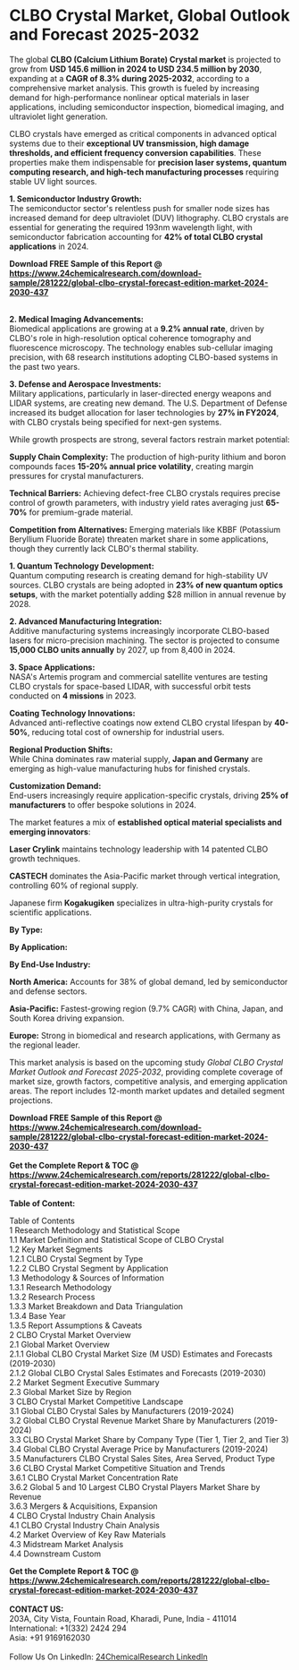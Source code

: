 <h1>CLBO Crystal Market, Global Outlook and Forecast 2025-2032</h1><p>The global <strong>CLBO (Calcium Lithium Borate) Crystal market</strong> is projected to grow from <strong>USD 145.6 million in 2024 to USD 234.5 million by 2030</strong>, expanding at a <strong>CAGR of 8.3% during 2025-2032</strong>, according to a comprehensive market analysis. This growth is fueled by increasing demand for high-performance nonlinear optical materials in laser applications, including semiconductor inspection, biomedical imaging, and ultraviolet light generation.</p><p>CLBO crystals have emerged as critical components in advanced optical systems due to their <strong>exceptional UV transmission, high damage thresholds, and efficient frequency conversion capabilities</strong>. These properties make them indispensable for <strong>precision laser systems, quantum computing research, and high-tech manufacturing processes</strong> requiring stable UV light sources.</p><p><strong>1. Semiconductor Industry Growth:</strong><br>
The semiconductor sector's relentless push for smaller node sizes has increased demand for deep ultraviolet (DUV) lithography. CLBO crystals are essential for generating the required 193nm wavelength light, with semiconductor fabrication accounting for <strong>42% of total CLBO crystal applications</strong> in 2024.</p><div><b>Download FREE Sample of this Report @ 
            <a href="https://www.24chemicalresearch.com/download-sample/281222/global-clbo-crystal-forecast-edition-market-2024-2030-437">
            https://www.24chemicalresearch.com/download-sample/281222/global-clbo-crystal-forecast-edition-market-2024-2030-437</a></b></div><br><p><strong>2. Medical Imaging Advancements:</strong><br>
Biomedical applications are growing at a <strong>9.2% annual rate</strong>, driven by CLBO's role in high-resolution optical coherence tomography and fluorescence microscopy. The technology enables sub-cellular imaging precision, with 68 research institutions adopting CLBO-based systems in the past two years.</p><p><strong>3. Defense and Aerospace Investments:</strong><br>
Military applications, particularly in laser-directed energy weapons and LIDAR systems, are creating new demand. The U.S. Department of Defense increased its budget allocation for laser technologies by <strong>27% in FY2024</strong>, with CLBO crystals being specified for next-gen systems.</p><p>While growth prospects are strong, several factors restrain market potential:</p><p><strong>Supply Chain Complexity:</strong> The production of high-purity lithium and boron compounds faces <strong>15-20% annual price volatility</strong>, creating margin pressures for crystal manufacturers.</p><p><strong>Technical Barriers:</strong> Achieving defect-free CLBO crystals requires precise control of growth parameters, with industry yield rates averaging just <strong>65-70%</strong> for premium-grade material.</p><p><strong>Competition from Alternatives:</strong> Emerging materials like KBBF (Potassium Beryllium Fluoride Borate) threaten market share in some applications, though they currently lack CLBO's thermal stability.</p><p><strong>1. Quantum Technology Development:</strong><br>
Quantum computing research is creating demand for high-stability UV sources. CLBO crystals are being adopted in <strong>23% of new quantum optics setups</strong>, with the market potentially adding $28 million in annual revenue by 2028.</p><p><strong>2. Advanced Manufacturing Integration:</strong><br>
Additive manufacturing systems increasingly incorporate CLBO-based lasers for micro-precision machining. The sector is projected to consume <strong>15,000 CLBO units annually</strong> by 2027, up from 8,400 in 2024.</p><p><strong>3. Space Applications:</strong><br>
NASA's Artemis program and commercial satellite ventures are testing CLBO crystals for space-based LIDAR, with successful orbit tests conducted on <strong>4 missions</strong> in 2023.</p><p><strong>Coating Technology Innovations:</strong><br>
	Advanced anti-reflective coatings now extend CLBO crystal lifespan by <strong>40-50%</strong>, reducing total cost of ownership for industrial users.</p><p><strong>Regional Production Shifts:</strong><br>
	While China dominates raw material supply, <strong>Japan and Germany</strong> are emerging as high-value manufacturing hubs for finished crystals.</p><p><strong>Customization Demand:</strong><br>
	End-users increasingly require application-specific crystals, driving <strong>25% of manufacturers</strong> to offer bespoke solutions in 2024.</p><p>The market features a mix of <strong>established optical material specialists and emerging innovators</strong>:</p><p><strong>Laser Crylink</strong> maintains technology leadership with 14 patented CLBO growth techniques.</p><p><strong>CASTECH</strong> dominates the Asia-Pacific market through vertical integration, controlling 60% of regional supply.</p><p>Japanese firm <strong>Kogakugiken</strong> specializes in ultra-high-purity crystals for scientific applications.</p><p><strong>By Type:</strong></p><p><strong>By Application:</strong></p><p><strong>By End-Use Industry:</strong></p><p><strong>North America:</strong> Accounts for 38% of global demand, led by semiconductor and defense sectors.</p><p><strong>Asia-Pacific:</strong> Fastest-growing region (9.7% CAGR) with China, Japan, and South Korea driving expansion.</p><p><strong>Europe:</strong> Strong in biomedical and research applications, with Germany as the regional leader.</p><p>This market analysis is based on the upcoming study <em>Global CLBO Crystal Market Outlook and Forecast 2025-2032</em>, providing complete coverage of market size, growth factors, competitive analysis, and emerging application areas. The report includes 12-month market updates and detailed segment projections.</p><div><b>Download FREE Sample of this Report @ 
            <a href="https://www.24chemicalresearch.com/download-sample/281222/global-clbo-crystal-forecast-edition-market-2024-2030-437">
            https://www.24chemicalresearch.com/download-sample/281222/global-clbo-crystal-forecast-edition-market-2024-2030-437</a></b></div><br><div><b>Get the Complete Report & TOC @ 
            <a href="https://www.24chemicalresearch.com/reports/281222/global-clbo-crystal-forecast-edition-market-2024-2030-437">
            https://www.24chemicalresearch.com/reports/281222/global-clbo-crystal-forecast-edition-market-2024-2030-437</a></b></div><br>
            <b>Table of Content:</b><p>Table of Contents<br />
 1 Research Methodology and Statistical Scope<br />
 1.1 Market Definition and Statistical Scope of CLBO Crystal<br />
 1.2 Key Market Segments<br />
 1.2.1 CLBO Crystal Segment by Type<br />
 1.2.2 CLBO Crystal Segment by Application<br />
 1.3 Methodology & Sources of Information<br />
 1.3.1 Research Methodology<br />
 1.3.2 Research Process<br />
 1.3.3 Market Breakdown and Data Triangulation<br />
 1.3.4 Base Year<br />
 1.3.5 Report Assumptions & Caveats<br />
 2 CLBO Crystal Market Overview<br />
 2.1 Global Market Overview<br />
 2.1.1 Global CLBO Crystal Market Size (M USD) Estimates and Forecasts (2019-2030)<br />
 2.1.2 Global CLBO Crystal Sales Estimates and Forecasts (2019-2030)<br />
 2.2 Market Segment Executive Summary<br />
 2.3 Global Market Size by Region<br />
 3 CLBO Crystal Market Competitive Landscape<br />
 3.1 Global CLBO Crystal Sales by Manufacturers (2019-2024)<br />
 3.2 Global CLBO Crystal Revenue Market Share by Manufacturers (2019-2024)<br />
 3.3 CLBO Crystal Market Share by Company Type (Tier 1, Tier 2, and Tier 3)<br />
 3.4 Global CLBO Crystal Average Price by Manufacturers (2019-2024)<br />
 3.5 Manufacturers CLBO Crystal Sales Sites, Area Served, Product Type<br />
 3.6 CLBO Crystal Market Competitive Situation and Trends<br />
 3.6.1 CLBO Crystal Market Concentration Rate<br />
 3.6.2 Global 5 and 10 Largest CLBO Crystal Players Market Share by Revenue<br />
 3.6.3 Mergers & Acquisitions, Expansion<br />
 4 CLBO Crystal Industry Chain Analysis<br />
 4.1 CLBO Crystal Industry Chain Analysis<br />
 4.2 Market Overview of Key Raw Materials<br />
 4.3 Midstream Market Analysis<br />
 4.4 Downstream Custom</p><div><b>Get the Complete Report & TOC @ 
            <a href="https://www.24chemicalresearch.com/reports/281222/global-clbo-crystal-forecast-edition-market-2024-2030-437">
            https://www.24chemicalresearch.com/reports/281222/global-clbo-crystal-forecast-edition-market-2024-2030-437</a></b></div><br><b>CONTACT US:</b><br>
            203A, City Vista, Fountain Road, Kharadi, Pune, India - 411014<br>
            International: +1(332) 2424 294<br>
            Asia: +91 9169162030 <br><br>
            Follow Us On LinkedIn: <a href="https://www.linkedin.com/company/24chemicalresearch/">24ChemicalResearch LinkedIn</a>
